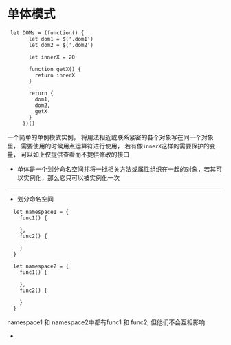 # 单体模式

```
 let DOMs = (function() {
       let dom1 = $('.dom1')
       let dom2 = $('.dom2')

       let innerX = 20

       function getX() {
         return innerX
       }

       return {
         dom1,
         dom2,
         getX
       }
     })()
```

一个简单的单例模式实例， 将用法相近或联系紧密的各个对象写在同一个对象里， 需要使用的时候用点运算符进行使用， 若有像`innerX`这样的需要保护的变量， 可以如上仅提供查看而不提供修改的接口

- 单体是一个划分命名空间并将一批相关方法或属性组织在一起的对象，若其可以实例化，那么它只可以被实例化一次

----------------------------------------------------------------------

- 划分命名空间

```
  let namespace1 = {
    func1() {

    },
    func2() {

    }
  }

  let namespace2 = {
    func1() {

    },
    func2() {

    }
  }

```
namespace1 和 namespace2中都有func1 和 func2, 但他们不会互相影响

-
